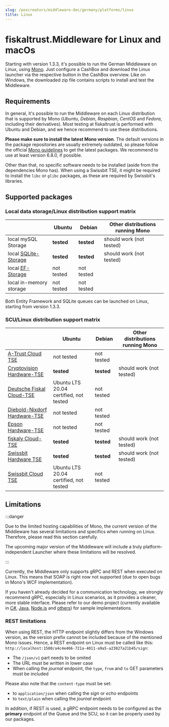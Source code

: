 ```yaml
---
slug: /poscreators/middleware-doc/germany/platforms/linux
title: Linux
---
```


# fiskaltrust.Middleware for Linux and macOs

Starting with version 1.3.3, it's possible to run the German Middleware on Linux, using [Mono](https://www.mono-project.com/). Just configure a CashBox and download the Linux launcher via the respective button in the CashBox overview. Like on Windows, the downloaded zip file contains scripts to install and test the Middleware.

## Requirements

In general, it's possible to run the Middleware on each Linux distribution that is supported by Mono (_Ubuntu_, _Debian_, _Raspbian_, _CentOS_ and _Fedora_, including their derivatives). Most testing at fiskaltrust is performed with Ubuntu and Debian, and we hence recommend to use these distributions.

**Please make sure to install the latest Mono version**. The default versions in the package repositories are usually extremely outdated, so please follow the official [Mono guidelines](https://www.mono-project.com/download/stable/#download-lin-ubuntu) to get the latest packages. We recommend to use at least version 6.8.0, if possible.

Other than that, no specific software needs to be installed (aside from the dependencies Mono has). When using a Swissbit TSE, it might be required to install the `libc` or `glibc` packages, as these are required by Swissbit's libraries.

## Supported packages

### Local data storage/Linux distribution support matrix

|                                                                 | Ubuntu     | Debian     | Other distributions running Mono |
|-----------------------------------------------------------------|------------|------------|----------------------------------|
| local mySQL Storage                                             | **tested** | **tested** | should work (not tested)         |
| local [SQLite-Storage](../on-premise-databases/sqlite.md)       | **tested** | **tested** | should work (not tested)         |
| local [EF-Storage](../on-premise-databases/entity-framework.md) | not tested | not tested |                                  |
| local in-memory storage                                         | not tested | not tested |                                  |

Both Entity Framework and SQLite queues can be launched on Linux, starting from version 1.3.3. 

### SCU/Linux distribution support matrix

|                                                           | Ubuntu                                 | Debian     | Other distributions running Mono |
|-----------------------------------------------------------|----------------------------------------|------------|----------------------------------|
| [A-Trust Cloud TSE](../scu/a-trust.md)                    | not tested                             | not tested |                                  |
| [Cryptovision Hardware-TSE](../scu/cryptovision.md)       | **tested**                             | **tested** | should work (not tested)         |
| [Deutsche Fiskal Cloud-TSE](../scu/deutsche-fiskal.md)    | Ubuntu LTS 20.04 certified, not tested | not tested |                                  |
| [Diebold-Nixdorf Hardware-TSE](../scu/diebold-nixdorf.md) | not tested                             | not tested |                                  |
| [Epson Hardware-TSE](../scu/epson.md)                     | not tested                             | not tested |                                  |
| [fiskaly Cloud-TSE](../scu/fiskaly.md)                    | **tested**                             | **tested** | should work (not tested)         |
| [Swissbit Hardware TSE](../scu/swissbit.md)               | **tested**                             | **tested** | should work (not tested)         |
| [Swissbit Cloud TSE](../scu/swissbit-cloud.md)            | Ubuntu LTS 20.04 certified, not tested | not tested |                                  |

## Limitations

:::danger

Due to the limited hosting capabilities of Mono, the current version of the Middleware has several limitations and specifics when running on Linux. Therefore, please read this section carefully.

The upcoming major version of the Middleware will include a truly platform-independent Launcher where these limitations will be resolved.

:::


Currently, the Middleware only supports gRPC and REST when executed on Linux. This means that SOAP is right now not supported (due to open bugs in Mono's WCF implementation). 

If you haven't already decided for a communication technology, we strongly recommend gRPC, especially in Linux scenarios, as it provides a cleaner, more stable interface. Please refer to our demo project (currently available in [C#](https://github.com/fiskaltrust/middleware-demo-dotnet), [Java](https://github.com/fiskaltrust/middleware-demo-java), [Node.js](https://github.com/fiskaltrust/middleware-demo-node) and [others](https://github.com/fiskaltrust)) for sample implementations.

### REST limitations
When using REST, the HTTP endpoint slightly differs from the Windows version, as the version prefix cannot be included because of the mentioned Mono issues. Hence, a REST endpoint on Linux must be called like this: `http://localhost:1500/a4c4e466-721a-4011-a9a5-a23827a21b45/sign`:
- The `/json/v1` part needs to be omited
- The URL must be written in lower case
- When calling the _journal_ endpoint, the `type`, `from` and `to` GET parameters must be included

Please also note that the `content-type` must be set:
- to `application/json` when calling the _sign_ or _echo_ endpoints
- to `text/plain` when calling the _journal_ endpoint

In addition, if REST is used, a gRPC endpoint needs to be configured as the **primary** endpoint of the Queue and the SCU, so it can be properly used by our packages.
